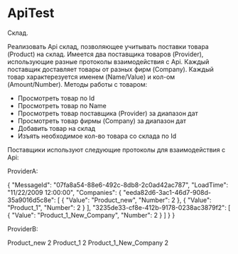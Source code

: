 # ApiTest

Склад.

Реализовать Api склад, позволяющее учитывать поставки товара (Product) на склад.
Имеется два поставщика товаров (Provider), использующие разные протоколы взаимодействия с Api.
Каждый поставщик доставляет товары от разных фирм (Company). Каждый товар характерезуется именем (Name/Value) и кол-ом (Amount/Number).
Методы работы с товаром:
- Просмотреть товар по Id
- Просмотреть товар по Name
- Просмотреть товар поставщика (Provider) за диапазон дат
- Просмотреть товар фирмы (Company) за диапазон дат
- Добавить товар на склад
- Изъять необходимое кол-во товара со склада по Id

Поставщики используют следующие протоколы для взаимодействия с Api:

ProviderA:

{
  "MessageId": "07fa8a54-88e6-492c-8db8-2c0ad42ac787",
  "LoadTime": "11/22/2009 12:00:00",
  "Companies": {
    "eeda82d6-3ac1-46d7-908d-35a9016d5c8e": [
      {
        "Value": "Product_new",
        "Number": 2
      },
      {
        "Value": "Product_1",
        "Number": 2
      }
    ],
    "3235de33-cf8e-412b-9178-0238ac3879f2": [
      {
        "Value": "Product_1_New_Company",
        "Number": 2
      }
    ]
  }
}

ProviderB:

<?xml version="1.0" encoding="utf-8"?>
<LoadItems>
  <Item Company="583f668b-db80-4894-8f7b-8da1525f0397">
    <Name>Product_new</Name>
    <Amount>2</Amount>
  </Item>
  <Item Company="583f668b-db80-4894-8f7b-8da1525f0397">
    <Name>Product_1</Name>
    <Amount>2</Amount>
  </Item>
  <Item Company="644d8d9c-4231-44af-b1a5-135c10b1d6b8">
    <Name>Product_1_New_Company</Name>
    <Amount>2</Amount>
  </Item>
</LoadItems>
